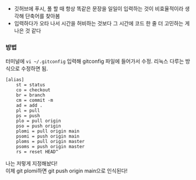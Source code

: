 - 깃허브에 푸시, 풀 할 때 항상 똑같은 문장을 일일이 입력하는 것이 비효율적이라 생각해 단축어를 찾아봄
- 입력하다가 오타 나서 시간을 허비하는 것보다 그 시간에 코드 한 줄 더 고민하는 게 나은 것 같다

### 방법

터미널에 `vi ~/.gitconfig`
입력해 gitconfig 파일에 들어가서 수정. 리눅스 다루는 방식으로 수정하면 됨.

```
[alias]
    st = status
    co = checkout
    br = branch
    cm = commit -m
    ad = add .
    pl = pull
    ps = push
    plo = pull origin
    pso = push origin
    plomi = pull origin main
    psomi = push origin main
    ploms = pull origin master
    psoms = push origin master
    rs = reset HEAD^
```

나는 저렇게 지정해놨다!
<br />
이제 git plomi하면 git push origin main으로 인식된다!
